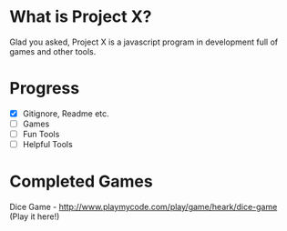 What is Project X?
==================
Glad you asked, Project X is a javascript program in development full of games and other tools.

Progress
==========
- [x] Gitignore, Readme etc.
- [ ] Games
- [ ] Fun Tools
- [ ] Helpful Tools

Completed Games
===============
Dice Game - http://www.playmycode.com/play/game/heark/dice-game (Play it here!)
